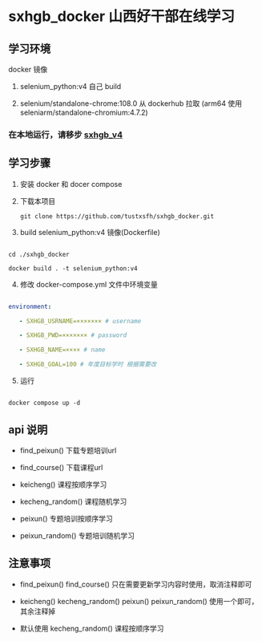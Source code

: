 # sxhgb_docker 山西好干部在线学习  

  

## 学习环境

 docker 镜像  

1. selenium_python:v4 自己 build  

2. selenium/standalone-chrome:108.0 从 dockerhub 拉取     (arm64 使用 seleniarm/standalone-chromium:4.7.2)    

### 在本地运行，请移步   [sxhgb_v4](https://github.com/tustxsfh/sxhgb_v4)


## 学习步骤
 

1. 安装 docker 和 docer compose  

2. 下载本项目  

   ```git clone https://github.com/tustxsfh/sxhgb_docker.git```

3. build selenium_python:v4 镜像(Dockerfile)  

```shell  

cd ./sxhgb_docker  

docker build . -t selenium_python:v4  

```
  

4. 修改 docker-compose.yml 文件中环境变量  

```yml  

environment:  

   - SXHGB_USRNAME=××××××× # username  

   - SXHGB_PWD=××××××× # password  

   - SXHGB_NAME=×××× # name  

   - SXHGB_GOAL=100 # 年度目标学时 根据需要改  

```

  

5. 运行  

```  

docker compose up -d  

```

  

## api 说明
  

- find_peixun() 下载专题培训url  

- find_course() 下载课程url  

- keicheng() 课程按顺序学习  

- kecheng_random() 课程随机学习  

- peixun() 专题培训按顺序学习  

- peixun_random() 专题培训随机学习  
  

## 注意事项 

- find_peixun() find_course() 只在需要更新学习内容时使用，取消注释即可  

- keicheng() kecheng_random() peixun() peixun_random() 使用一个即可，其余注释掉 

- 默认使用 kecheng_random() 课程按顺序学习
